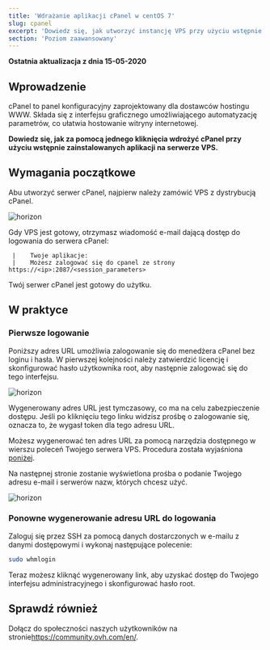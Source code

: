 ```yaml
---
title: 'Wdrażanie aplikacji cPanel w centOS 7'
slug: cpanel
excerpt: 'Dowiedz się, jak utworzyć instancję VPS przy użyciu wstępnie zainstalowanej aplikacji cPanel'
section: 'Poziom zaawansowany'
---
```


**Ostatnia aktualizacja z dnia 15-05-2020**

## Wprowadzenie

cPanel to panel konfiguracyjny zaprojektowany dla dostawców hostingu WWW. Składa się z interfejsu graficznego umożliwiającego automatyzację parametrów, co ułatwia hostowanie witryny internetowej.

**Dowiedz się, jak za pomocą jednego kliknięcia wdrożyć cPanel przy użyciu wstępnie zainstalowanych aplikacji na serwerze VPS.**


## Wymagania początkowe

Abu utworzyć serwer cPanel, najpierw należy zamówić VPS z dystrybucją cPanel.

![horizon](images/cpanel_order.png)

Gdy VPS jest gotowy, otrzymasz wiadomość e-mail dającą dostęp do logowania do serwera cPanel:

```
 |    Twoje aplikacje:
 |    Możesz zalogować się do cpanel ze strony https://<ip>:2087/<session_parameters>
```

Twój serwer cPanel jest gotowy do użytku.

## W praktyce

### Pierwsze logowanie

Poniższy adres URL umożliwia zalogowanie się do menedżera cPanel bez loginu i hasła.
W pierwszej kolejności należy zatwierdzić licencję i skonfigurować hasło użytkownika root, aby następnie zalogować się do tego interfejsu.

![horizon](images/license_validation.png)

Wygenerowany adres URL jest tymczasowy, co ma na celu zabezpieczenie dostępu. Jeśli po kliknięciu tego linku widzisz prośbę o zalogowanie się, oznacza to, że wygasł token dla tego adresu URL.

Możesz wygenerować ten adres URL za pomocą narzędzia dostępnego w wierszu poleceń Twojego serwera VPS. Procedura została wyjaśniona [poniżej](./#regenerer-votre-url-de-connexion).

Na następnej stronie zostanie wyświetlona prośba o podanie Twojego adresu e-mail i serwerów nazw, których chcesz użyć.

![horizon](images/setup_config_cpanel.png)

### Ponowne wygenerowanie adresu URL do logowania

Zaloguj się przez SSH za pomocą danych dostarczonych w e-mailu z danymi dostępowymi i wykonaj następujące polecenie:

```sh
sudo whmlogin
```

Teraz możesz kliknąć wygenerowany link, aby uzyskać dostęp do Twojego interfejsu administracyjnego i skonfigurować hasło root.

## Sprawdź również

Dołącz do społeczności naszych użytkowników na stronie<https://community.ovh.com/en/>.
